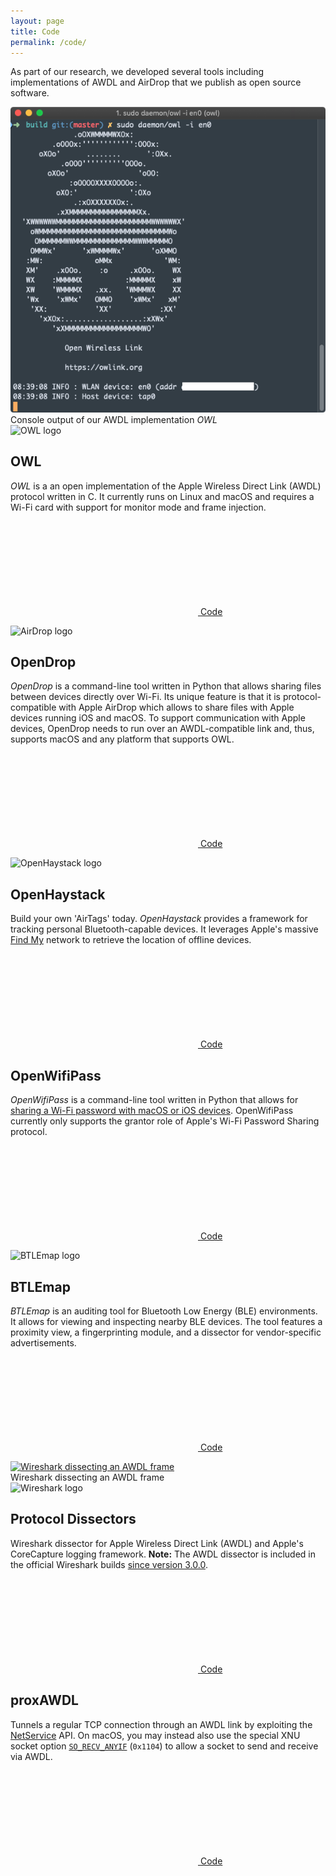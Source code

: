 ```yaml
---
layout: page
title: Code
permalink: /code/
---
```


As part of our research, we developed several tools including implementations of AWDL and AirDrop that we publish as open source software.

<div class="screenshot">
	<a href="{% link /assets/owl.png %}">
		<img title="Console output of our AWDL implementation OWL" alt="Console output of our AWDL implementation OWL" src="/assets/owl.png">
	</a>
	<div class="caption">Console output of our AWDL implementation <i>OWL</i></div>
</div>

<img class="logo-left" title="OWL logo" alt="OWL logo" src="{% link /assets/logos/owl.svg %}">

## OWL

*OWL* is a an open implementation of the Apple Wireless Direct Link (AWDL) protocol written in C. It currently runs on Linux and macOS and requires a Wi-Fi card with support for monitor mode and frame injection.

<a href="https://github.com/seemoo-lab/owl"><svg class="svg-icon"><use xlink:href="{{ '/assets/minima-social-icons.svg#github' | relative_url }}"></use></svg> <span>Code</span></a>


<img class="logo-left" title="AirDrop logo" alt="AirDrop logo" src="{% link /assets/logos/airdrop.svg %}">

## OpenDrop

*OpenDrop* is a command-line tool written in Python that allows sharing files between devices directly over Wi-Fi. Its unique feature is that it is protocol-compatible with Apple AirDrop which allows to share files with Apple devices running iOS and macOS. To support communication with Apple devices, OpenDrop needs to run over an AWDL-compatible link and, thus, supports macOS and any platform that supports OWL.

<a href="https://github.com/seemoo-lab/opendrop"><svg class="svg-icon"><use xlink:href="{{ '/assets/minima-social-icons.svg#github' | relative_url }}"></use></svg> <span>Code</span></a>


<img class="logo-left" title="OpenHaystack logo" alt="OpenHaystack logo" src="{% link /assets/logos/openhaystack.png %}">

## OpenHaystack

Build your own 'AirTags' today. *OpenHaystack* provides a framework for tracking personal Bluetooth-capable devices. It leverages Apple's massive [Find My](https://developer.apple.com/find-my/) network to retrieve the location of offline devices.

<a href="https://github.com/seemoo-lab/openhaystack"><svg class="svg-icon"><use xlink:href="{{ '/assets/minima-social-icons.svg#github' | relative_url }}"></use></svg> <span>Code</span></a>


## OpenWifiPass

*OpenWifiPass* is a command-line tool written in Python that allows for [sharing a Wi-Fi password with macOS or iOS devices](https://support.apple.com/en-us/HT209368). OpenWifiPass currently only supports the grantor role of Apple's Wi-Fi Password Sharing protocol.

<a href="https://github.com/seemoo-lab/openwifipass"><svg class="svg-icon"><use xlink:href="{{ '/assets/minima-social-icons.svg#github' | relative_url }}"></use></svg> <span>Code</span></a>


<img class="logo-left" title="BTLEmap logo" alt="BTLEmap logo" src="{% link /assets/logos/btlemap.png %}">

## BTLEmap

*BTLEmap* is an auditing tool for Bluetooth Low Energy (BLE) environments. It allows for viewing and inspecting nearby BLE devices. The tool features a proximity view, a fingerprinting module, and a dissector for vendor-specific advertisements.

<a href="https://github.com/seemoo-lab/btlemap"><svg class="svg-icon"><use xlink:href="{{ '/assets/minima-social-icons.svg#github' | relative_url }}"></use></svg> <span>Code</span></a>


<div class="screenshot">
	<a href="{% link /assets/wireshark.png %}">
		<img title="Wireshark dissecting an AWDL frame" alt="Wireshark dissecting an AWDL frame" src="{% link /assets/wireshark.png %}">
	</a>
	<div class="caption">Wireshark dissecting an AWDL frame</div>
</div>

<img class="logo-left" title="Wireshark logo" alt="Wireshark logo" src="{% link /assets/logos/wireshark.png %}">

## Protocol Dissectors

Wireshark dissector for Apple Wireless Direct Link (AWDL) and Apple's CoreCapture logging framework.
**Note:** The AWDL dissector is included in the official Wireshark builds [since version 3.0.0](https://www.wireshark.org/docs/relnotes/wireshark-3.0.0.html).

<a href="https://github.com/seemoo-lab/wireshark-awdl"><svg class="svg-icon"><use xlink:href="{{ '/assets/minima-social-icons.svg#github' | relative_url }}"></use></svg> <span>Code</span></a>

## proxAWDL

Tunnels a regular TCP connection through an AWDL link by exploiting the [NetService](https://developer.apple.com/documentation/foundation/netservice) API.
On macOS, you may instead also use the special XNU socket option [`SO_RECV_ANYIF`](https://opensource.apple.com/source/xnu/xnu-4570.41.2/bsd/sys/socket.h) (`0x1104`) to allow a socket to send and receive via AWDL.

<a href="https://github.com/seemoo-lab/proxawdl"><svg class="svg-icon"><use xlink:href="{{ '/assets/minima-social-icons.svg#github' | relative_url }}"></use></svg> <span>Code</span></a>
